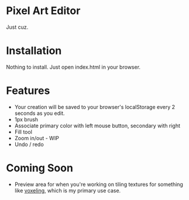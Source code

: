 # Pixel Art Editor

Just cuz.

# Installation

Nothing to install. Just open index.html in your browser.

# Features

* Your creation will be saved to your browser's localStorage every 2 seconds as you edit.
* 1px brush
* Associate primary color with left mouse button, secondary with right
* Fill tool
* Zoom in/out - WIP
* Undo / redo

# Coming Soon

* Preview area for when you're working on tiling textures for something like [voxeling](https://github.com/alanszlosek/voxeling), which is my primary use case.